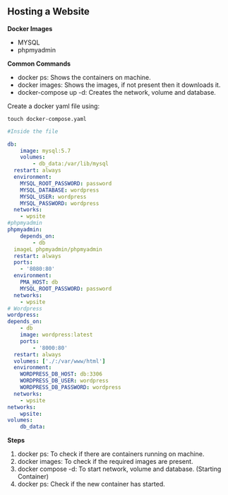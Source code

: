 ## Hosting a Website

**Docker Images**

- MYSQL
- phpmyadmin

**Common Commands**

- docker ps: Shows the containers on machine.
- docker images: Shows the images, if not present then it downloads it.
- docker-compose up -d: Creates the network, volume and database.

Create a docker yaml file using:

```
touch docker-compose.yaml
```


```yaml
#Inside the file

db:
    image: mysql:5.7
    volumes:
        - db_data:/var/lib/mysql
  restart: always
  environment:
    MYSQL_ROOT_PASSWORD: password
    MYSQL_DATABASE: wordpress
    MYSQL_USER: wordpress
    MYSQL_PASSWORD: wordpress
  networks:
    - wpsite
#phpmyadmin
phpmyadmin:
    depends_on:
        - db
  imageL phpmyadmin/phpmyadmin
  restart: always
  ports:
    - '8080:80'
  environment:
    PMA_HOST: db
    MYSQL_ROOT_PASSWORD: password
  networks:
    - wpsite
# Wordpress
wordpress:
depends_on:
    - db
    image: wordpress:latest
    ports:
        - '8000:80'
  restart: always
  volumes: ['./:/var/www/html']
  environment:
    WORDPRESS_DB_HOST: db:3306
    WORDPRESS_DB_USER: wordpress
    WORDPRESS_DB_PASSWORD: wordpress
  networks:
    - wpsite
networks:
    wpsite:
volumes:
    db_data:

```

**Steps**

1. docker ps: To check if there are containers running on machine.
2. docker images: To check if the required images are present.
3. docker compose -d: To start network, volume and database. (Starting Container)
4. docker ps: Check if the new container has started.